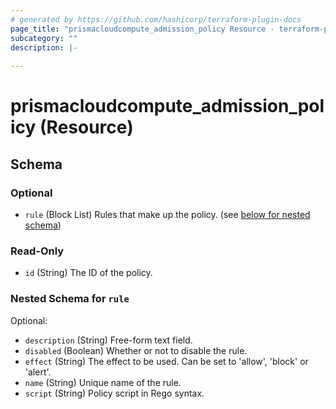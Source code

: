 ```yaml
---
# generated by https://github.com/hashicorp/terraform-plugin-docs
page_title: "prismacloudcompute_admission_policy Resource - terraform-provider-prismacloudcompute"
subcategory: ""
description: |-
  
---
```


# prismacloudcompute_admission_policy (Resource)





<!-- schema generated by tfplugindocs -->
## Schema

### Optional

- `rule` (Block List) Rules that make up the policy. (see [below for nested schema](#nestedblock--rule))

### Read-Only

- `id` (String) The ID of the policy.

<a id="nestedblock--rule"></a>
### Nested Schema for `rule`

Optional:

- `description` (String) Free-form text field.
- `disabled` (Boolean) Whether or not to disable the rule.
- `effect` (String) The effect to be used. Can be set to 'allow', 'block' or 'alert'.
- `name` (String) Unique name of the rule.
- `script` (String) Policy script in Rego syntax.


